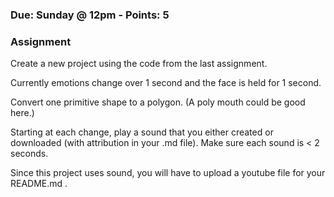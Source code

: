### Due: Sunday @ 12pm - Points: 5
### Assignment
Create a new project using the code from the last assignment.

Currently emotions change over 1 second and the face is held for 1 second.

Convert one primitive shape to a polygon.  (A poly mouth could be good here.)

Starting at each change, play a sound that you either created or downloaded (with attribution in your .md file).  Make sure each sound is < 2 seconds.

Since this project uses sound, you will have to upload a youtube file for your README.md .
